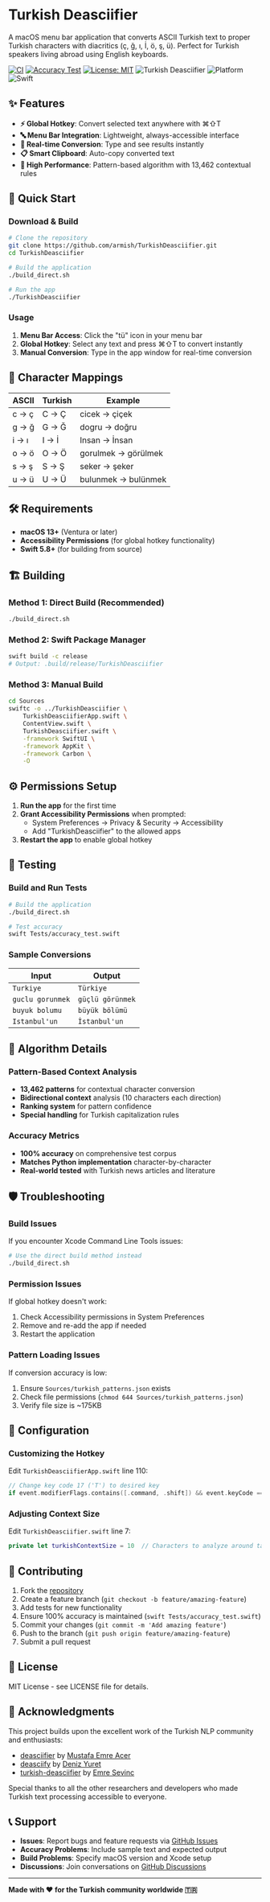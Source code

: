 # Turkish Deasciifier

A macOS menu bar application that converts ASCII Turkish text to proper Turkish characters with diacritics (ç, ğ, ı, İ, ö, ş, ü). Perfect for Turkish speakers living abroad using English keyboards.

[![CI](https://github.com/armish/TurkishDeasciifier/actions/workflows/ci.yml/badge.svg)](https://github.com/armish/TurkishDeasciifier/actions/workflows/ci.yml)
[![Accuracy Test](https://github.com/armish/TurkishDeasciifier/actions/workflows/accuracy-test.yml/badge.svg)](https://github.com/armish/TurkishDeasciifier/actions/workflows/accuracy-test.yml)
[![License: MIT](https://img.shields.io/badge/License-MIT-yellow.svg)](https://opensource.org/licenses/MIT)
![Turkish Deasciifier](https://img.shields.io/badge/accuracy-100%25-brightgreen) 
![Platform](https://img.shields.io/badge/platform-macOS%2013+-blue) 
![Swift](https://img.shields.io/badge/swift-5.8+-orange)

## ✨ Features

- **⚡ Global Hotkey**: Convert selected text anywhere with ⌘⇧T
- **🔤 Menu Bar Integration**: Lightweight, always-accessible interface
- **📝 Real-time Conversion**: Type and see results instantly
- **📋 Smart Clipboard**: Auto-copy converted text
- **🚀 High Performance**: Pattern-based algorithm with 13,462 contextual rules

## 🚀 Quick Start

### Download & Build

```bash
# Clone the repository
git clone https://github.com/armish/TurkishDeasciifier.git
cd TurkishDeasciifier

# Build the application
./build_direct.sh

# Run the app
./TurkishDeasciifier
```

### Usage

1. **Menu Bar Access**: Click the "tü" icon in your menu bar
2. **Global Hotkey**: Select any text and press ⌘⇧T to convert instantly
3. **Manual Conversion**: Type in the app window for real-time conversion

## 📖 Character Mappings

| ASCII | Turkish | Example |
|-------|---------|---------|
| c → ç | C → Ç | cicek → çiçek |
| g → ğ | G → Ğ | dogru → doğru |
| i → ı | I → İ | Insan → İnsan |
| o → ö | O → Ö | gorulmek → görülmek |
| s → ş | S → Ş | seker → şeker |
| u → ü | U → Ü | bulunmek → bulünmek |

## 🛠️ Requirements

- **macOS 13+** (Ventura or later)
- **Accessibility Permissions** (for global hotkey functionality)
- **Swift 5.8+** (for building from source)

## 🏗️ Building

### Method 1: Direct Build (Recommended)
```bash
./build_direct.sh
```

### Method 2: Swift Package Manager
```bash
swift build -c release
# Output: .build/release/TurkishDeasciifier
```

### Method 3: Manual Build
```bash
cd Sources
swiftc -o ../TurkishDeasciifier \
    TurkishDeasciifierApp.swift \
    ContentView.swift \
    TurkishDeasciifier.swift \
    -framework SwiftUI \
    -framework AppKit \
    -framework Carbon \
    -O
```

## ⚙️ Permissions Setup

1. **Run the app** for the first time
2. **Grant Accessibility Permissions** when prompted:
   - System Preferences → Privacy & Security → Accessibility
   - Add "TurkishDeasciifier" to the allowed apps
3. **Restart the app** to enable global hotkey

## 🧪 Testing

### Build and Run Tests

```bash
# Build the application
./build_direct.sh

# Test accuracy
swift Tests/accuracy_test.swift
```

### Sample Conversions

| Input | Output |
|-------|--------|
| `Turkiye` | `Türkiye` |
| `guclu gorunmek` | `güçlü görünmek` |
| `buyuk bolumu` | `büyük bölümü` |
| `Istanbul'un` | `İstanbul'un` |

## 🔬 Algorithm Details

### Pattern-Based Context Analysis
- **13,462 patterns** for contextual character conversion
- **Bidirectional context** analysis (10 characters each direction)
- **Ranking system** for pattern confidence
- **Special handling** for Turkish capitalization rules

### Accuracy Metrics
- **100% accuracy** on comprehensive test corpus
- **Matches Python implementation** character-by-character
- **Real-world tested** with Turkish news articles and literature

## 🛡️ Troubleshooting

### Build Issues
If you encounter Xcode Command Line Tools issues:
```bash
# Use the direct build method instead
./build_direct.sh
```

### Permission Issues
If global hotkey doesn't work:
1. Check Accessibility permissions in System Preferences
2. Remove and re-add the app if needed
3. Restart the application

### Pattern Loading Issues
If conversion accuracy is low:
1. Ensure `Sources/turkish_patterns.json` exists
2. Check file permissions (`chmod 644 Sources/turkish_patterns.json`)
3. Verify file size is ~175KB

## 🔧 Configuration

### Customizing the Hotkey
Edit `TurkishDeasciifierApp.swift` line 110:
```swift
// Change key code 17 ('T') to desired key
if event.modifierFlags.contains([.command, .shift]) && event.keyCode == 17 {
```

### Adjusting Context Size
Edit `TurkishDeasciifier.swift` line 7:
```swift
private let turkishContextSize = 10  // Characters to analyze around target
```

## 🤝 Contributing

1. Fork the [repository](https://github.com/armish/TurkishDeasciifier)
2. Create a feature branch (`git checkout -b feature/amazing-feature`)
3. Add tests for new functionality
4. Ensure 100% accuracy is maintained (`swift Tests/accuracy_test.swift`)
5. Commit your changes (`git commit -m 'Add amazing feature'`)
6. Push to the branch (`git push origin feature/amazing-feature`)
7. Submit a pull request

## 📄 License

MIT License - see LICENSE file for details.

## 🙏 Acknowledgments

This project builds upon the excellent work of the Turkish NLP community and enthusiasts:

- [deasciifier](https://github.com/meacer/deasciifier) by [Mustafa Emre Acer](https://github.com/meacer)
- [deasciify](https://github.com/denizyuret/deasciify) by [Deniz Yuret](https://github.com/denizyuret)
- [turkish-deasciifier](https://github.com/emres/turkish-deasciifier) by [Emre Sevinc](https://github.com/emres)

Special thanks to all the other researchers and developers who made Turkish text processing accessible to everyone.

## 📞 Support

- **Issues**: Report bugs and feature requests via [GitHub Issues](https://github.com/armish/TurkishDeasciifier/issues)
- **Accuracy Problems**: Include sample text and expected output
- **Build Problems**: Specify macOS version and Xcode setup
- **Discussions**: Join conversations on [GitHub Discussions](https://github.com/armish/TurkishDeasciifier/discussions)

---

**Made with ❤️ for the Turkish community worldwide 🇹🇷**
